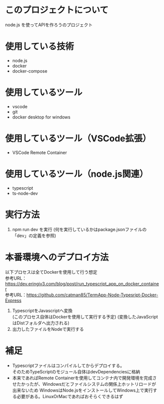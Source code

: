 # このプロジェクトについて
node.js を使ってAPIを作ろうのプロジェクト

# 使用している技術
- node.js
- docker
- docker-compose
# 使用しているツール
- vscode
- git
- docker desktop for windows

# 使用しているツール（VSCode拡張）
- VSCode Remote Container

# 使用しているツール（node.js関連）
- typescript
- ts-node-dev

# 実行方法
1. npm run dev を実行
  (何を実行しているかはpackage.jsonファイルの「dev」の定義を参照)

# 本番環境へのデプロイ方法
以下プロセスは全てDockerを使用して行う想定  
参考URL：https://dev.eringiv3.com/blog/post/run_typescript_app_on_docker_container  
参考URL：https://github.com/catman85/TermApp-Node-Typesript-Docker-Express
1. TypescriptをJavascriptへ変換  
   (このプロセス自体はDockerを使用して実行する予定)
   (変換したJavaScriptはDistフォルダへ出力される)
2. 出力したファイルをNodeで実行する
# 補足
- Typescriptファイルはコンパイルしてからデプロイする。  
  そのためTypeScriptのモジュール自体はdevDependenciesに格納
- 本来であればRemote Containerを使用してコンテナ内で開発環境を完成させたかったが、Windowsだとファイルシステムの関係上ホットリロードが出来ないため
  WindowsはNode.jsをインストールしてWindows上で実行する必要がある。LinuxOrMacであればおそらくできるはず
